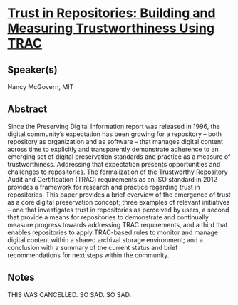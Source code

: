 [Trust in Repositories: Building and Measuring Trustworthiness Using TRAC](http://or2013.net/sessions/trust-repositories-building-and-measuring-trustworthiness-using-trac)
===

Speaker(s)
---

Nancy McGovern, MIT

Abstract
---

Since the Preserving Digital Information report was released in 1996, the digital community’s expectation has been growing for a repository – both repository as organization and as software – that manages digital content across time to explicitly and transparently demonstrate adherence to an emerging set of digital preservation standards and practice as a measure of trustworthiness. Addressing that expectation presents opportunities and challenges to repositories. The formalization of the Trustworthy Repository Audit and Certification (TRAC) requirements as an ISO standard in 2012 provides a framework for research and practice regarding trust in repositories. This paper provides a brief overview of the emergence of trust as a core digital preservation concept; three examples of relevant initiatives – one that investigates trust in repositories as perceived by users, a second that provide a means for repositories to demonstrate and continually measure progress towards addressing TRAC requirements, and a third that enables repositories to apply TRAC-based rules to monitor and manage digital content within a shared archival storage environment; and a conclusion with a summary of the current status and brief recommendations for next steps within the community.

Notes
--

THIS WAS CANCELLED. SO SAD. SO SAD.
